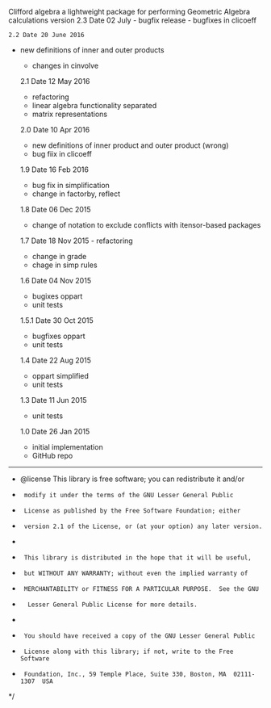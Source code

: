 Clifford algebra
a lightweight package for performing Geometric Algebra calculations
version 2.3 Date 02 July
	  - bugfix release
	  - bugfixes in  clicoeff
	 
	2.2 Date 20 June 2016	  
 - new definitions of inner and outer products 
	- changes in cinvolve
	
	2.1 Date 12 May 2016
	- refactoring
	- linear algebra functionality separated
	- matrix representations
 
	2.0 Date 10 Apr 2016
	- new definitions of  inner product and  outer product (wrong)
	- bug fiix in clicoeff
	
	1.9 Date 16 Feb 2016
	- bug fix in simplification
	- change in factorby, reflect
	
	1.8 Date 06 Dec 2015
	- change of notation to exclude conflicts with itensor-based packages
	
	1.7 Date 18 Nov 2015
        - refactoring
	- change in grade
	- chage in simp rules

	1.6 Date 04 Nov 2015
	- bugixes oppart
	- unit tests

	1.5.1 Date 30 Oct 2015
	- bugfixes oppart
	- unit tests

	1.4 Date 22 Aug 2015
	- oppart simplified
	- unit tests

	1.3 Date 11 Jun 2015
	- unit tests
	
	1.0 Date 26 Jan 2015
	- initial implementation
	- GitHub repo
**********************************
 * @license This library is free software; you can redistribute it and/or
 *      modify it under the terms of the GNU Lesser General Public
 *      License as published by the Free Software Foundation; either
 *      version 2.1 of the License, or (at your option) any later version.
 *
 *      This library is distributed in the hope that it will be useful,
 *      but WITHOUT ANY WARRANTY; without even the implied warranty of
 *      MERCHANTABILITY or FITNESS FOR A PARTICULAR PURPOSE.  See the GNU
 *       Lesser General Public License for more details.
 *
 *      You should have received a copy of the GNU Lesser General Public
 *      License along with this library; if not, write to the Free Software
 *      Foundation, Inc., 59 Temple Place, Suite 330, Boston, MA  02111-1307  USA
 */
